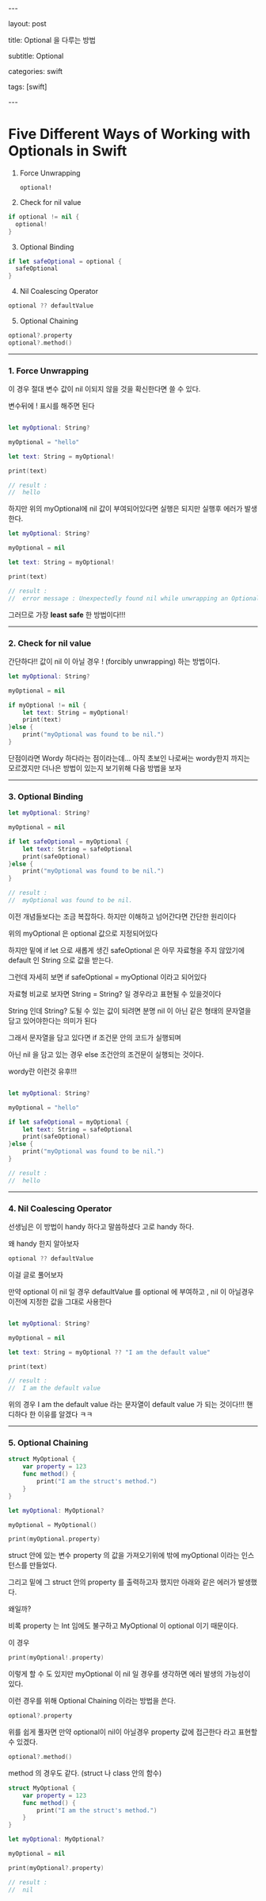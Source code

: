 \---

layout: post

title: Optional 을 다루는 방법

subtitle: Optional

categories: swift

tags: [swift]

\---

# Five Different Ways of Working with Optionals in Swift



1. Force Unwrapping

   ```\
   optional!
   ```

2. Check for nil value

```swift
if optional != nil {
  optional!
}
```

3. Optional Binding

```swift
if let safeOptional = optional {
  safeOptional
}
```

4. Nil Coalescing Operator

```swift
optional ?? defaultValue
```

5. Optional Chaining

```swift
optional?.property
optional?.method()
```



<hr>

### 1. Force Unwrapping

이 경우 절대 변수 값이 nil 이되지 않을 것을 확신한다면 쓸 수 있다. 

변수뒤에 ! 표시를 해주면 된다

```swift

let myOptional: String?

myOptional = "hello"

let text: String = myOptional!

print(text)

// result :
//	hello

```



하지만 위의 myOptional에 nil 값이 부여되어있다면 실행은 되지만 실행후 에러가 발생한다.

```swift
let myOptional: String?

myOptional = nil

let text: String = myOptional!

print(text)

// result :
//	error message : Unexpectedly found nil while unwrapping an Optional
```



그러므로 가장 **least** **safe** 한 방법이다!!!

<hr>

### 2. Check for nil value

간단하다!! 값이 nil 이 아닐 경우 ! (forcibly unwrapping) 하는 방법이다.

```swift
let myOptional: String?

myOptional = nil

if myOptional != nil {
    let text: String = myOptional!
    print(text)
}else {
    print("myOptional was found to be nil.")
}
```

단점이라면 Wordy 하다라는 점이라는데... 아직 초보인 나로써는 wordy한지 까지는 모르겠지만 더나은 방법이 있는지 보기위해 다음 방법을 보자

<hr>

### 3. Optional Binding

```swift
let myOptional: String?

myOptional = nil

if let safeOptional = myOptional {
    let text: String = safeOptional
    print(safeOptional)
}else {
    print("myOptional was found to be nil.")
}

// result :
//	myOptional was found to be nil.
```

이전 개념들보다는 조금 복잡하다. 하지만 이해하고 넘어간다면 간단한 원리이다

위의 myOptional 은 optional 값으로 지정되어있다

하지만 밑에 if let 으로 새롭게 생긴 safeOptional 은 아무 자료형을 주지 않았기에 default 인 String 으로 값을 받는다.

그런데 자세히 보면 if safeOptional = myOptional 이라고 되어있다

자료형 비교로 보자면 String = String? 일 경우라고 표현될 수 있을것이다

String 인데 String? 도될 수 있는 값이 되려면 분명 nil 이 아닌 같은 형태의 문자열을 담고 있어야한다는 의미가 된다

그래서 문자열을 담고 있다면 if 조건문 안의 코드가 실행되며

아닌 nil 을 담고 있는 경우 else 조건안의 조건문이 실행되는 것이다.

wordy란 이런것 유후!!!



```swift

let myOptional: String?

myOptional = "hello"

if let safeOptional = myOptional {
    let text: String = safeOptional
    print(safeOptional)
}else {
    print("myOptional was found to be nil.")
}

// result :
//	hello
```



<hr>

### 4. Nil Coalescing Operator

선생님은 이 방법이 handy 하다고 말씀하셨다 고로 handy 하다.

왜 handy 한지 알아보자

```swift
optional ?? defaultValue
```

이걸 글로 풀어보자

만약 optional 이 nil 일 경우 defaultValue 를 optional 에 부여하고 , nil 이 아닐경우 이전에 지정한 값을 그대로 사용한다



```swift

let myOptional: String?

myOptional = nil

let text: String = myOptional ?? "I am the default value"

print(text)

// result :
//	I am the default value
```

위의 경우 I am the default value 라는 문자열이 default value 가 되는 것이다!!! 핸디하다 한 이유를 알겠다 ㅋㅋ



<hr>

### 5. Optional Chaining

```swift
struct MyOptional {
    var property = 123
    func method() {
        print("I am the struct's method.")
    }
}

let myOptional: MyOptional?

myOptional = MyOptional()

print(myOptional.property)

```

struct 안에 있는 변수 property 의  값을 가져오기위에 밖에 myOptional 이라는 인스턴스를 만들었다.

그리고 밑에 그 struct 안의 property 를 출력하고자 했지만 아래와 같은 에러가 발생했다.

왜일까?

비록 property 는 Int 임에도 불구하고 MyOptional 이 optional 이기 때문이다.

이 경우 

```swift
print(myOptional!.property)
```

이렇게 할 수 도 있지만 myOptional 이 nil 일 경우를 생각하면 에러 발생의 가능성이 있다.

이런 경우를 위해 Optional Chaining 이라는 방법을 쓴다.

```swift
optional?.property
```

위를 쉽게 풀자면 만약 optional이 nil이 아닐경우 property 값에 접근한다 라고 표현할 수 있겠다.

```swift
optional?.method()
```

method 의 경우도 같다. (struct 나 class 안의 함수)

```swift
struct MyOptional {
    var property = 123
    func method() {
        print("I am the struct's method.")
    }
}

let myOptional: MyOptional?

myOptional = nil

print(myOptional?.property)

// result :
//	nil
```

